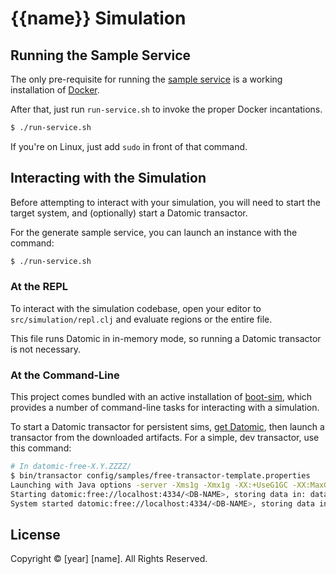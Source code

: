 # {{name}} Simulation

## Running the Sample Service

The only pre-requisite for running the [sample service](https://github.com/homegrownlabs/sim-sample-service) is a working
installation of [Docker](https://docs.docker.com/).

After that, just run `run-service.sh` to invoke the proper Docker incantations.

```sh
$ ./run-service.sh
```

If you're on Linux, just add `sudo` in front of that command.

## Interacting with the Simulation

Before attempting to interact with your simulation, you will need to start the
target system, and (optionally) start a Datomic transactor.

For the generate sample service, you can launch an instance with the command:

```sh
$ ./run-service.sh
```

### At the REPL

To interact with the simulation codebase, open your editor to
`src/simulation/repl.clj` and evaluate regions or the entire file.

This file runs Datomic in in-memory mode, so running a Datomic transactor is
not necessary.

### At the Command-Line

This project comes bundled with an active installation of
[boot-sim](https://github.com/homegrownlabs/boot-sim), which provides a number
of command-line tasks for interacting with a simulation.

To start a Datomic transactor for persistent sims, [get
Datomic](http://www.datomic.com/get-datomic.html), then launch a transactor
from the downloaded artifacts. For a simple, dev transactor, use this command:

```sh
# In datomic-free-X.Y.ZZZZ/
$ bin/transactor config/samples/free-transactor-template.properties
Launching with Java options -server -Xms1g -Xmx1g -XX:+UseG1GC -XX:MaxGCPauseMillis=50
Starting datomic:free://localhost:4334/<DB-NAME>, storing data in: data ...
System started datomic:free://localhost:4334/<DB-NAME>, storing data in: data
```

## License

Copyright © [year] [name]. All Rights Reserved.
